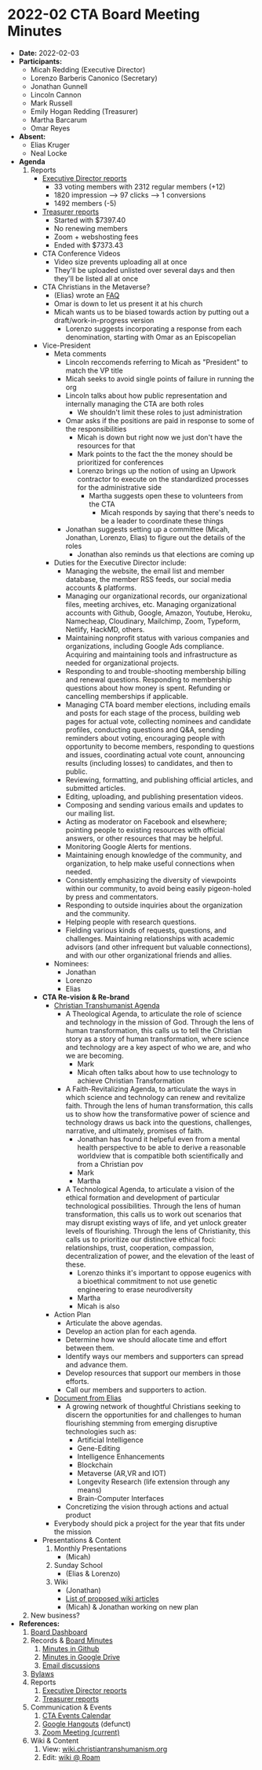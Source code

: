 # 2022-02 CTA Board Meeting Minutes

- **Date:** 2022-02-03
- **Participants:**
    - Micah Redding (Executive Director)
    - Lorenzo Barberis Canonico (Secretary)
    - Jonathan Gunnell
    - Lincoln Cannon
    - Mark Russell
    - Emily Hogan Redding (Treasurer)
    - Martha Barcarum
    - Omar Reyes
- **Absent:**
    - Elias Kruger
    - Neal Locke
- **Agenda**
    1. Reports
        - [Executive Director reports](https://www.christiantranshumanism.org/reports/membership)
            - 33 voting members with 2312 regular members (+12)
            - 1820 impression --> 97 clicks --> 1 conversions
            - 1492 members (-5)
        - [Treasurer reports](https://www.christiantranshumanism.org/reports/treasurer)
            - Started with $7397.40 
            - No renewing members
            - Zoom + webshosting fees 
            - Ended with $7373.43
        - CTA Conference Videos
            - Video size prevents uploading all at once 
            - They'll be uploaded unlisted over several days and then they'll be listed all at once
        - CTA Christians in the Metaverse?
            - (Elias) wrote an [FAQ](https://docs.google.com/document/d/1IS7xy4p7n07W5Wn3PgjlMledggCZgAkIfhidgGhKnKk/edit)
            - Omar is down to let us present it at his church
            - Micah wants us to be biased towards action by putting out a draft/work-in-progress version 
                - Lorenzo suggests incorporating a response from each denomination, starting with Omar as an Episcopelian
        - Vice-President
            - Meta comments
                - Lincoln reccomends referring to Micah as "President" to match the VP title 
                - Micah seeks to avoid single points of failure in running the org 
                - Lincoln talks about how public representation and internally managing the CTA are both roles 
                    - We shouldn't limit these roles to just administration 
                - Omar asks if the positions are paid in response to some of the responsibilities 
                    - Micah is down but right now we just don't have the resources for that 
                    - Mark points to the fact the the money should be prioritized for conferences 
                    - Lorenzo brings up the notion of using an Upwork contractor to execute on the standardized processes for the administrative side 
                        - Martha suggests open these to volunteers from the CTA
                            - Micah responds by saying that there's needs to be a leader to coordinate these things
                - Jonathan suggests setting up a committee (Micah, Jonathan, Lorenzo, Elias) to figure out the details of the roles 
                    - Jonathan also reminds us that elections are coming up 
            - Duties for the Executive Director include:
                - Managing the website, the email list and member database, the member RSS feeds, our social media accounts & platforms. 
                - Managing our organizational records, our organizational files, meeting archives, etc. Managing organizational accounts with Github, Google, Amazon, Youtube, Heroku, Namecheap, Cloudinary, Mailchimp, Zoom, Typeform, Netlify, HackMD, others. 
                - Maintaining nonprofit status with various companies and organizations, including Google Ads compliance. Acquiring and maintaining tools and infrastructure as needed for organizational projects. 
                - Responding to and trouble-shooting membership billing and renewal questions. Responding to membership questions about how money is spent. Refunding or cancelling memberships if applicable.
                - Managing CTA board member elections, including emails and posts for each stage of the process, building web pages for actual vote, collecting nominees and candidate profiles, conducting questions and Q&A, sending reminders about voting, encouraging people with opportunity to become members, responding to questions and issues, coordinating actual vote count, announcing results (including losses) to candidates, and then to public.
                - Reviewing, formatting, and publishing official articles, and submitted articles. 
                - Editing, uploading, and publishing presentation videos. 
                - Composing and sending various emails and updates to our mailing list. 
                - Acting as moderator on Facebook and elsewhere; pointing people to existing resources with official answers, or other resources that may be helpful. 
                - Monitoring Google Alerts for mentions. 
                - Maintaining enough knowledge of the community, and organization, to help make useful connections when needed. 
                - Consistently emphasizing the diversity of viewpoints within our community, to avoid being easily pigeon-holed by press and commentators. 
                - Responding to outside inquiries about the organization and the community. 
                - Helping people with research questions. 
                - Fielding various kinds of requests, questions, and challenges. Maintaining relationships with academic advisors (and other infrequent but valuable connections), and with our other organizational friends and allies.
            - Nominees:
                - Jonathan
                - Lorenzo
                - Elias
        - **CTA Re-vision & Re-brand**
            - [Christian Transhumanist Agenda](https://roamresearch.com/#/app/christiantranshumanism/page/G4YTV1Krr)
                - A Theological Agenda, to articulate the role of science and technology in the mission of God. Through the lens of human transformation, this calls us to tell the Christian story as a story of human transformation, where science and technology are a key aspect of who we are, and who we are becoming.
                    - Mark
                    - Micah often talks about how to use technology to achieve Christian Transformation
                - A Faith-Revitalizing Agenda, to articulate the ways in which science and technology can renew and revitalize faith. Through the lens of human transformation, this calls us to show how the transformative power of science and technology draws us back into the questions, challenges, narrative, and ultimately, promises of faith.
                    - Jonathan has found it helpeful even from a mental health perspective to be able to derive a reasonable worldview that is compatible both scientifically and from a Christian pov 
                    - Mark
                    - Martha
                - A Technological Agenda, to articulate a vision of the ethical formation and development of particular technological possibilities. Through the lens of human transformation, this calls us to work out scenarios that may disrupt existing ways of life, and yet unlock greater levels of flourishing. Through the lens of Christianity, this calls us to prioritize our distinctive ethical foci: relationships, trust, cooperation, compassion, decentralization of power, and the elevation of the least of these.
                    - Lorenzo thinks it's important to oppose eugenics with a bioethical commitment to not use genetic engineering to erase neurodiversity 
                    - Martha
                    - Micah is also 
            - Action Plan
                - Articulate the above agendas.
                - Develop an action plan for each agenda.
                - Determine how we should allocate time and effort between them.
                - Identify ways our members and supporters can spread and advance them.
                - Develop resources that support our members in those efforts.
                - Call our members and supporters to action.
            - [Document from Elias](https://docs.google.com/document/d/1zQInjxgRoe0t0E2aZLU51v_eB_g-sWThbIdvomm1hw8/edit)
                - A growing network of thoughtful Christians seeking to discern the opportunities for and challenges to human flourishing stemming from emerging disruptive technologies such as:
                    - Artificial Intelligence
                    - Gene-Editing
                    - Intelligence Enhancements
                    - Blockchain
                    - Metaverse (AR,VR and IOT)
                    - Longevity Research (life extension through any means)
                    - Brain-Computer Interfaces
                - Concretizing the vision through actions and actual product
            - Everybody should pick a project for the year that fits under the mission 
        - Presentations & Content
            1. Monthly Presentations
                - (Micah)
            2. Sunday School
                - (Elias & Lorenzo)
            3. Wiki 
                - (Jonathan)
                - [List of proposed wiki articles](https://docs.google.com/spreadsheets/d/1ywcS_PMz2BVbvYdMso6uJl6wyCVf-CXS-dtclmXLHV8/edit?usp=sharing)
                - (Micah) & Jonathan working on new plan
    3. New business?
- **References:** 
    1. [Board Dashboard](https://github.com/christian-transhumanism/board/blob/main/board.md) 
    2. Records & [Board Minutes](https://github.com/christian-transhumanism/board)
        1. [Minutes in Github](https://github.com/christian-transhumanism/board)
        2. [Minutes in Google Drive](https://drive.google.com/open?id=0B7GmjSbYZdUdZHlmYzZkS0VYOUE)
        3. [Email discussions](https://groups.google.com/forum/#!forum/board-of-the-cta)
    3. [Bylaws](https://github.com/christian-transhumanism/bylaws)
    4. Reports
        1. [Executive Director reports](https://www.christiantranshumanism.org/reports/membership)
        2. [Treasurer reports](https://www.christiantranshumanism.org/reports/treasurer)
    5. Communication & Events
        1. [CTA Events Calendar](https://www.christiantranshumanism.org/calendar)
        2. [Google Hangouts](https://meet.google.com/vbv-ztvv-icw) (defunct)
        3. [Zoom Meeting (current)](https://www.christiantranshumanism.org/zoom)
    6. Wiki & Content
        1. View: [wiki.christiantranshumanism.org](https://wiki.christiantranshumanism.org)
        2. Edit: [wiki @ Roam](https://roamresearch.com/#/app/christiantranshumanism)






